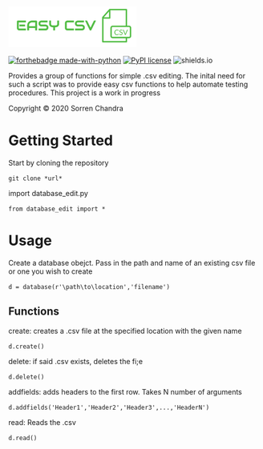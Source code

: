 ![Alt text](logo.png?raw=true "Title")

[![forthebadge made-with-python](https://img.shields.io/badge/Python-v3.8-blue)](https://www.python.org/)
[![PyPI license](https://img.shields.io/pypi/l/ansicolortags.svg)](https://github.com/SorrenC/easycsv/blob/master/LICENSE)
![shields.io](https://img.shields.io/badge/Status%20-Work%20In%20Progress-red)

Provides a group of functions for simple .csv editing. The inital need for such a script was to provide easy csv functions to help automate testing procedures. 
This project is a work in progress 


Copyright © 2020 Sorren Chandra 

# Getting Started 
Start by cloning the repository 
```
git clone *url*
```
import database_edit.py
```
from database_edit import *
```
# Usage 
Create a database obejct. Pass in the path and name of an existing csv file or one you wish to create 
```
d = database(r'\path\to\location','filename')
```
## Functions 
create: creates a .csv file at the specified location with the given name
```
d.create()
```
delete: if said .csv exists, deletes the fi;e
```
d.delete()
```
addfields: adds headers to the first row. Takes N number of arguments
```
d.addfields('Header1','Header2','Header3',...,'HeaderN')
```
read: Reads the .csv 
```
d.read()
```
